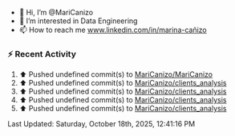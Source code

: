 - 👋 Hi, I’m @MariCanizo
- 👀 I’m interested in Data Engineering
- 📫 How to reach me www.linkedin.com/in/marina-cañizo


### :zap: Recent Activity
<!--RECENT_ACTIVITY:start-->
1. ⬆️ Pushed undefined commit(s) to [MariCanizo/MariCanizo](https://github.com/MariCanizo/MariCanizo)<br>
2. ⬆️ Pushed undefined commit(s) to [MariCanizo/clients_analysis](https://github.com/MariCanizo/clients_analysis)<br>
3. ⬆️ Pushed undefined commit(s) to [MariCanizo/clients_analysis](https://github.com/MariCanizo/clients_analysis)<br>
4. ⬆️ Pushed undefined commit(s) to [MariCanizo/clients_analysis](https://github.com/MariCanizo/clients_analysis)<br>
5. ⬆️ Pushed undefined commit(s) to [MariCanizo/clients_analysis](https://github.com/MariCanizo/clients_analysis)<br>
<!--RECENT_ACTIVITY:end-->
<!--RECENT_ACTIVITY:last_update-->
Last Updated: Saturday, October 18th, 2025, 12:41:16 PM
<!--RECENT_ACTIVITY:last_update_end-->
